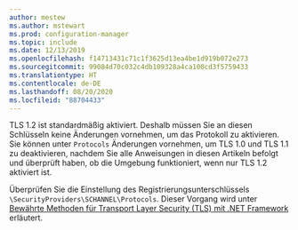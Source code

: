 ```yaml
---
author: mestew
ms.author: mstewart
ms.prod: configuration-manager
ms.topic: include
ms.date: 12/13/2019
ms.openlocfilehash: f14713431c71c1f3625d13ea4be1d919b072e273
ms.sourcegitcommit: 99084d70c032c4db109328a4ca100cd3f5759433
ms.translationtype: HT
ms.contentlocale: de-DE
ms.lasthandoff: 08/20/2020
ms.locfileid: "88704433"
---
```

<!--## Enable Transport layer security (TLS) 1.2 protocol as a security provider Note: the heading in in the 2 articles (enable-tls-1-2-client & enable-tls-1-2-server) to better facilitate linking. -->

TLS 1.2 ist standardmäßig aktiviert. Deshalb müssen Sie an diesen Schlüsseln keine Änderungen vornehmen, um das Protokoll zu aktivieren. Sie können unter `Protocols` Änderungen vornehmen, um TLS 1.0 und TLS 1.1 zu deaktivieren, nachdem Sie alle Anweisungen in diesen Artikeln befolgt und überprüft haben, ob die Umgebung funktioniert, wenn nur TLS 1.2 aktiviert ist.

Überprüfen Sie die Einstellung des Registrierungsunterschlüssels `\SecurityProviders\SCHANNEL\Protocols`. Dieser Vorgang wird unter [Bewährte Methoden für Transport Layer Security (TLS) mit .NET Framework](/dotnet/framework/network-programming/tls#configuring-security-via-the-windows-registry) erläutert.